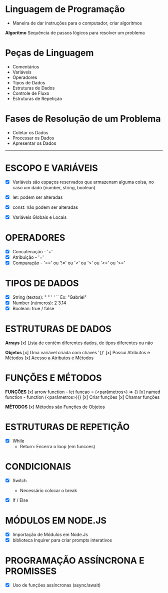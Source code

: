 # Linguagem de Programação

- Maneira de dar instruções para o computador, criar algoritmos

 **Algoritmo** Sequência de passos lógicos para resolver um problema

# Peças de Linguagem

- Comentários
- Variáveis
- Operadores
- Tipos de Dados
- Estruturas de Dados
- Controle de Fluxo
- Estruturas de Repetição

# Fases de Resolução de um Problema

- Coletar os Dados
- Processar os Dados
- Apresentar os Dados

__________________________________________________________________________________________________________________________________________________________________________

# ESCOPO E VARIÁVEIS

- [x] Variáveis são espaços reservados que armazenam alguma coisa, no caso um dado (number, string, boolean)

- [x] let: podem ser alteradas
- [x] const: não podem ser alteradas

- [x] Variáveis Globais e Locais

# OPERADORES

- [x] Concatenação - '+'
- [x] Atribuição - '='
- [x] Comparação - '==' ou '!=' ou '<' ou '>' ou '<=' ou '>='

# TIPOS DE DADOS

- [x] String (textos): " " ' ' `` Ex: "Gabriel"  
- [x] Number (números): 2 3.14
- [x] Boolean: true / false

# ESTRUTURAS DE DADOS   

**Arrays** [x] Lista de contém diferentes dados, de tipos diferentes ou não

**Objetos** [x] Uma variável criada com chaves '{}' 
            [x] Possui Atributos e Métodos
            [x] Acesso a Atributos e Métodos

# FUNÇÕES E MÉTODOS

   **FUNÇÕES**
    [x] arrow function - let funcao = (<parâmetros>) => {<comandos>} 
    [x] named function - function <nomeFuncao>(<parâmetros>){<comandos>}
    [x] Criar funções
    [x] Chamar funções

   **MÉTODOS**
    [x] Métodos são Funções de Objetos


# ESTRUTURAS DE REPETIÇÃO

- [x] While
    - Return: Encerra o loop (em funcoes)

# CONDICIONAIS

- [x] Switch
    - Necessário colocar o break

- [x] If / Else

# MÓDULOS EM NODE.JS

- [x] Importação de Módulos em Node.Js
- [x] biblioteca Inquirer para criar prompts interativos

# PROGRAMAÇÃO ASSÍNCRONA E PROMISSES

- [x] Uso de funções assíncronas (async/await)